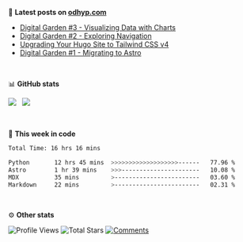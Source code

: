 📑 **Latest posts on [odhyp.com][website-url]**

<!-- BLOG-POST-LIST:START -->
- [Digital Garden #3 - Visualizing Data with Charts](https://odhyp.com/writings/digital-garden-3-charts/)
- [Digital Garden #2 - Exploring Navigation](https://odhyp.com/writings/digital-garden-2-navigation/)
- [Upgrading Your Hugo Site to Tailwind CSS v4](https://odhyp.com/writings/upgrading-your-hugo-site-to-tailwindcss-v4/)
- [Digital Garden #1 - Migrating to Astro](https://odhyp.com/writings/digital-garden-1-migrating-to-astro/)<!-- BLOG-POST-LIST:END -->

<br>

📊 **GitHub stats**

![](https://github-readme-stats.vercel.app/api?username=odhyp&show_icons=true&theme=github_dark&hide_title=true&border_color=151B23) &nbsp; ![](https://github-readme-stats.vercel.app/api/top-langs/?username=odhyp&layout=compact&theme=github_dark&hide=html&border_color=151B23)

<br>

📆 **This week in code**

<!--START_SECTION:waka-->

```bash
Total Time: 16 hrs 16 mins

Python       12 hrs 45 mins  >>>>>>>>>>>>>>>>>>>------   77.96 %
Astro        1 hr 39 mins    >>>----------------------   10.08 %
MDX          35 mins         >------------------------   03.60 %
Markdown     22 mins         >------------------------   02.31 %
```

<!--END_SECTION:waka-->

<br>

⚙️ **Other stats**

![Profile Views][view-shield]
![Total Stars][stars-shield]
[![Comments][comments-shield]][comments-url]

<!-- LINKS & IMAGES -->
[website-url]: https://odhyp.com/writings
[view-shield]: https://komarev.com/ghpvc/?username=odhyp&color=00bba7&style=for-the-badge&abbreviated=true
[stars-shield]: https://img.shields.io/github/stars/odhyp?style=for-the-badge&label=total%20stars&color=00bba7
[comments-shield]: https://img.shields.io/github/discussions/odhyp/odhyp?style=for-the-badge&label=comments&color=00bba7
[comments-url]: https://github.com/odhyp/odhyp/discussions
